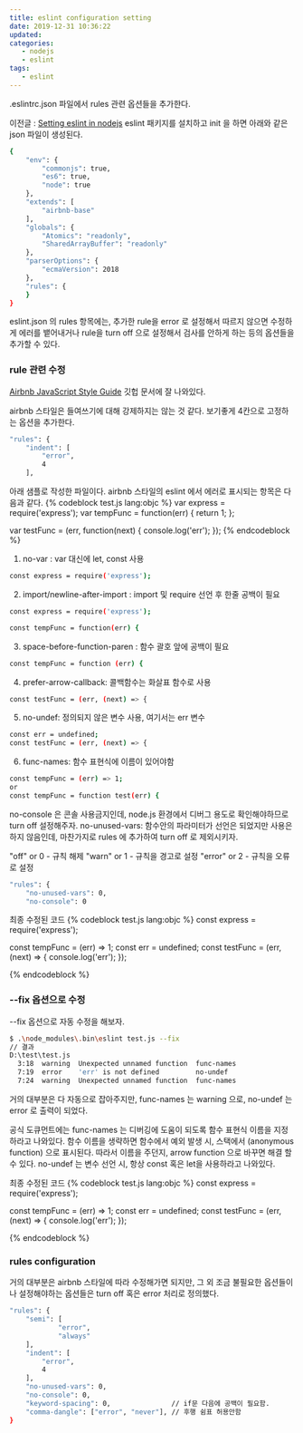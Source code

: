 ```yaml
---
title: eslint configuration setting
date: 2019-12-31 10:36:22
updated:
categories:
   - nodejs
   - eslint
tags:
   - eslint
---
```


.eslintrc.json 파일에서 rules 관련 옵션들을 추가한다.

<!-- more -->
<!-- toc -->

이전글 : [Setting eslint in nodejs](https://akanamed.github.io/2019/12/26/node-js-%ED%99%98%EA%B2%BD%EC%97%90%EC%84%9C-eslint-%EC%84%A4%EC%A0%95%ED%95%98%EA%B8%B0/)
eslint 패키지를 설치하고 init 을 하면 아래와 같은 json 파일이 생성된다.

``` bash
{
    "env": {
        "commonjs": true,
        "es6": true,
        "node": true
    },
    "extends": [
        "airbnb-base"
    ],
    "globals": {
        "Atomics": "readonly",
        "SharedArrayBuffer": "readonly"
    },
    "parserOptions": {
        "ecmaVersion": 2018
    },
    "rules": {
    }
}
```
eslint.json 의 rules 항목에는,
추가한 rule을 error 로 설정해서 따르지 않으면 수정하게 에러를 뱉어내거나
rule을 turn off 으로 설정해서 검사를 안하게 하는 등의 옵션들을 추가할 수 있다.

### rule 관련 수정
[Airbnb JavaScript Style Guide](https://github.com/airbnb/javascript) 깃헙 문서에 잘 나와있다.

airbnb 스타일은 들여쓰기에 대해 강제하지는 않는 것 같다.
보기좋게 4칸으로 고정하는 옵션을 추가한다.
``` bash
"rules": {
    "indent": [
        "error",
        4
    ],
```

아래 샘플로 작성한 파일이다. airbnb 스타일의 eslint 에서 에러로 표시되는 항목은 다음과 같다.
{% codeblock test.js lang:objc %}
var express = require('express');
var tempFunc = function(err) {
  return 1;
};

var testFunc = (err, function(next) {
  console.log('err');
});
{% endcodeblock %}

1. no-var : var 대신에 let, const 사용
```bash
const express = require('express');
```
2. import/newline-after-import : import 및 require 선언 후 한줄 공백이 필요
```bash
const express = require('express');

const tempFunc = function(err) {
```
3. space-before-function-paren : 함수 괄호 앞에 공백이 필요
```bash
const tempFunc = function (err) {
```
4. prefer-arrow-callback: 콜백함수는 화살표 함수로 사용
```bash
const testFunc = (err, (next) => {
```
5. no-undef: 정의되지 않은 변수 사용, 여기서는 err 변수
```bash
const err = undefined;
const testFunc = (err, (next) => {
```
6. func-names: 함수 표현식에 이름이 있어야함
``` bash
const tempFunc = (err) => 1;
or
const tempFunc = function test(err) {
```

no-console 은 콘솔 사용금지인데, node.js 환경에서 디버그 용도로 확인해야하므로
turn off 설정해주자.
no-unused-vars: 함수안의 파라미터가 선언은 되었지만 사용은 하지 않음인데, 
마찬가지로 rules 에 추가하여 turn off 로 제외시키자.

"off" or 0 - 규칙 해제
"warn" or 1 - 규칙을 경고로 설정
"error" or 2 - 규칙을 오류로 설정

``` bash
"rules": {
    "no-unused-vars": 0,
    "no-console": 0
```

최종 수정된 코드
{% codeblock test.js lang:objc %}
const express = require('express');

const tempFunc = (err) => 1;
const err = undefined;
const testFunc = (err, (next) => {
    console.log('err');
});

{% endcodeblock %}

### --fix 옵션으로 수정

--fix 옵션으로 자동 수정을 해보자.
``` bash
$ .\node_modules\.bin\eslint test.js --fix
// 결과
D:\test\test.js
  3:18  warning  Unexpected unnamed function  func-names
  7:19  error    'err' is not defined         no-undef
  7:24  warning  Unexpected unnamed function  func-names
```

거의 대부분은 다 자동으로 잡아주지만,
func-names 는 warning 으로, no-undef 는 error 로 출력이 되었다.

공식 도큐먼트에는 func-names 는 디버깅에 도움이 되도록 함수 표현식 이름을
지정하라고 나와있다.
함수 이름을 생략하면 함수에서 예외 발생 시, 스택에서 (anonymous function) 으로 표시된다.
따라서 이름을 주던지, arrow function 으로 바꾸면 해결 할 수 있다.
no-undef 는 변수 선언 시, 항상 const 혹은 let을 사용하라고 나와있다.

최종 수정된 코드
{% codeblock test.js lang:objc %}
const express = require('express');

const tempFunc = (err) => 1;
const err = undefined;
const testFunc = (err, (next) => {
    console.log('err');
});

{% endcodeblock %}

### rules configuration

거의 대부분은 airbnb 스타일에 따라 수정해가면 되지만, 그 외 조금 불필요한 옵션들이나 
설정해야하는 옵션들은 turn off 혹은 error 처리로 정의했다.

``` bash
"rules": {
    "semi": [
            "error",
            "always"
    ],
    "indent": [
        "error",
        4
    ],
    "no-unused-vars": 0,
    "no-console": 0,
    "keyword-spacing": 0,               // if문 다음에 공백이 필요함.
    "comma-dangle": ["error", "never"], // 후행 쉼표 허용안함
}
```